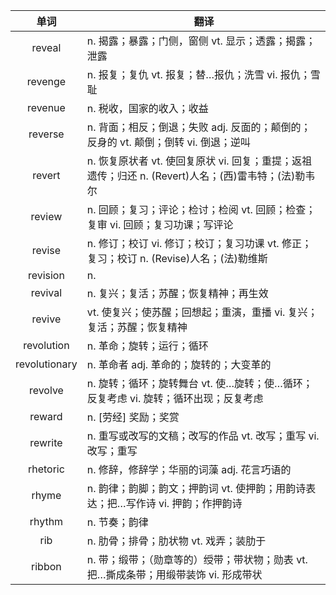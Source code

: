 |单词|翻译  |
|:--:|--| 
|	reveal  		|		n. 揭露；暴露；门侧，窗侧 vt. 显示；透露；揭露；泄露	|		
|	revenge  		|		n. 报复；复仇 vt. 报复；替…报仇；洗雪 vi. 报仇；雪耻	|		
|	revenue  		|		n. 税收，国家的收入；收益	|		
|	reverse  		|		n. 背面；相反；倒退；失败 adj. 反面的；颠倒的；反身的 vt. 颠倒；倒转 vi. 倒退；逆叫	|		
|	revert  		|		n. 恢复原状者 vt. 使回复原状 vi. 回复；重提；返祖遗传；归还 n. (Revert)人名；(西)雷韦特；(法)勒韦尔	|		
|	review  		|		n. 回顾；复习；评论；检讨；检阅 vt. 回顾；检查；复审 vi. 回顾；复习功课；写评论	|		
|	revise  		|		n. 修订；校订 vi. 修订；校订；复习功课 vt. 修正；复习；校订 n. (Revise)人名；(法)勒维斯	|		
|	revision  		|		n. 	|		
|	revival  		|		n. 复兴；复活；苏醒；恢复精神；再生效	|		
|	revive  		|		vt. 使复兴；使苏醒；回想起；重演，重播 vi. 复兴；复活；苏醒；恢复精神	|		
|	revolution  		|		n. 革命；旋转；运行；循环	|		
|	revolutionary  		|		n. 革命者 adj. 革命的；旋转的；大变革的	|		
|	revolve  		|		n. 旋转；循环；旋转舞台 vt. 使…旋转；使…循环；反复考虑 vi. 旋转；循环出现；反复考虑	|		
|	reward  		|		n. [劳经] 奖励；奖赏	|		
|	rewrite  		|		n. 重写或改写的文稿；改写的作品 vt. 改写；重写 vi. 改写；重写	|		
|	rhetoric  		|		n. 修辞，修辞学；华丽的词藻 adj. 花言巧语的	|		
|	rhyme  		|		n. 韵律；韵脚；韵文；押韵词 vt. 使押韵；用韵诗表达；把…写作诗 vi. 押韵；作押韵诗	|		
|	rhythm  		|		n. 节奏；韵律	|		
|	rib  		|		n. 肋骨；排骨；肋状物 vt. 戏弄；装肋于	|		
|	ribbon  		|		n. 带；缎带；（勋章等的）绶带；带状物；勋表 vt. 把…撕成条带；用缎带装饰 vi. 形成带状	|		
